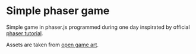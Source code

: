 # Simple phaser game

Simple game in phaser.js programmed during one day inspirated by official [phaser tutorial](https://phaser.io/tutorials/making-your-first-phaser-3-game/part1). 

Assets are taken from [open game art](https://opengameart.org/).

